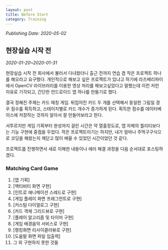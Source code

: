 ```yaml
---
layout: post
title: Before Start
category: Training
---
```

*Publishing Date: 2020-05-02*


## 현장실습 시작 전
*2020-01-20~2020-01-31*

현장실습 시작 전 회사에서 불러서 다녀왔더니 출근 전까지 연습 겸 작은 프로젝트 하나를 해오라고 요구했다. 개인적으로 해보고 싶은 프로젝트가 있냐고 하기에 라즈베리파이에서 OpenCV 라이브러리를 이용한 영상 처리를 해보고싶었다고 말했는데 이런 저런 이유로 기각되고, 간단한 안드로이드 앱 하나를 만들기로 했다.

결국 정해진 주제는 카드 매칭 게임. 뒤집어진 카드 두 개를 선택해서 동일한 그림일 경우 점수를 획득하고, 스테이지별로 카드 개수가 증가하게 된다. 획득한 점수를 데이터베이스에 저장하는 것까지 알아서 잘 만들어보라고 한다.

서투르지만 게임 기획부터 완성까지 걸린 시간은 약 열흘정도로, 앱 자체의 퀄리티보다는 기능 구현에 중점을 두었다. 작은 프로젝트이기는 하지만, 내가 얼마나 주먹구구식으로 코딩을 해왔는지 깨닫고 많이 배울 수 있었던 시간이었던 것 같다.

프로젝트를 진행하면서 새로 이해한 내용이나 에러 해결 과정을 다음 순서대로 포스팅하겠다.

### Matching Card Game
1. [앱 기획]
2. [액티비티 화면 구현]
3. [인트로 애니메이션 스레드로 구현]
4. [게임 플레이 화면 프래그먼트로 구현]
5. [커스텀 다이얼로그 구현]
6. [카드 객체 그리드뷰로 구현]
7. [플레이 알고리즘 및 타이머 구현]
8. [게임 배경음악 서비스로 구현]
9. [랭킹화면 리사이클러뷰로 구현]
10. [도움말 화면 파일 입출력]
11. 그 외 구현하지 못한 것들
